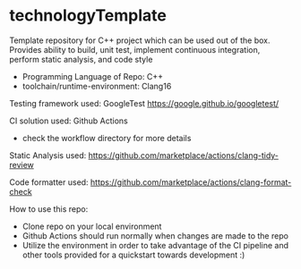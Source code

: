 # technologyTemplate
Template repository for C++ project which can be used out of the box. Provides ability to build, unit test, implement continuous integration, perform static analysis, and code style
- Programming Language of Repo: C++
- toolchain/runtime-environment: Clang16

Testing framework used: GoogleTest
https://google.github.io/googletest/

CI solution used:
Github Actions
- check the workflow directory for more details

Static Analysis used:
https://github.com/marketplace/actions/clang-tidy-review

Code formatter used:
https://github.com/marketplace/actions/clang-format-check

How to use this repo:
- Clone repo on your local environment
- Github Actions should run normally when changes are made to the repo
- Utilize the environment in order to take advantage of the CI pipeline and other tools provided for a quickstart towards development :)

